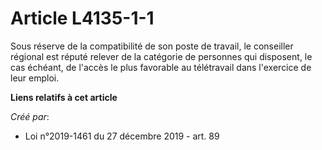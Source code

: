 # Article L4135-1-1

Sous réserve de la compatibilité de son poste de travail, le conseiller régional est réputé relever de la catégorie de
personnes qui disposent, le cas échéant, de l'accès le plus favorable au télétravail dans l'exercice de leur emploi.

**Liens relatifs à cet article**

_Créé par_:

  - Loi n°2019-1461 du 27 décembre 2019 - art. 89
